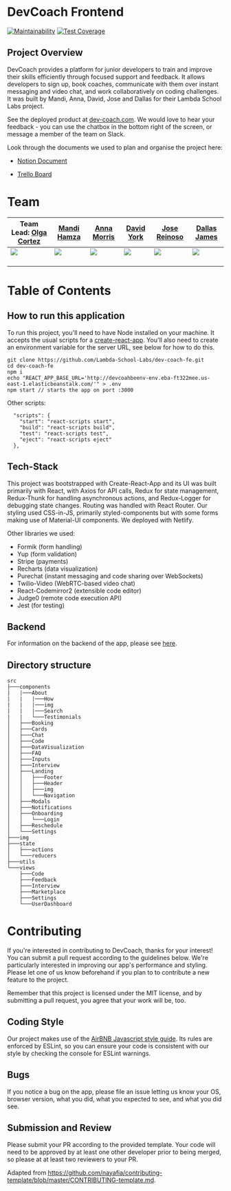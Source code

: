 # DevCoach Frontend

[![Maintainability](https://api.codeclimate.com/v1/badges/56b615d2c655c7c1cfd7/maintainability)](https://codeclimate.com/github/Lambda-School-Labs/dev-coach-fe/maintainability) [![Test Coverage](https://api.codeclimate.com/v1/badges/56b615d2c655c7c1cfd7/test_coverage)](https://codeclimate.com/github/Lambda-School-Labs/dev-coach-fe/test_coverage)

## Project Overview

DevCoach provides a platform for junior developers to train and improve their skills efficiently through focused support and feedback. It allows developers to sign up, book coaches, communicate with them over instant messaging and video chat, and work collaboratively on coding challenges. It was built by Mandi, Anna, David, Jose and Dallas for their Lambda School Labs project.

See the deployed product at [dev-coach.com](https://www.dev-coach.com). We would love to hear your feedback - you can use the chatbox in the bottom right of the screen, or message a member of the team on Slack.

Look through the documents we used to plan and organise the project here:

- [Notion Document](https://www.notion.so/Dev-Coach-com-503a434aa6b4425595d2b4fa03a1d4066)

- [Trello Board](https://trello.com/b/3qTuFm1A/labspt10-dev-coach)

# Team

Team Lead: [Olga Cortez](https://github.com/OlgaCortez) | [Mandi Hamza](https://github.com/Mandihamza)  | [Anna Morris](https://github.com/clay-most) | [David York](https://github.com/daetor2012)| [Jose Reinoso](https://github.com/JoseAReinoso) | [Dallas James](https://github.com/dallasjames)<br>
| --- | --- | --- | --- | --- | --- |
[<img src="https://ca.slack-edge.com/ESZCHB482-W012JPZ6T7D-09640f43d85b-512" />](https://github.com/OlgaCortez) | [<img src="https://ca.slack-edge.com/ESZCHB482-W012X6Q8A2D-b5b9c1aaebd2-512" />](https://github.com/Mandihamza) | [<img src="https://ca.slack-edge.com/ESZCHB482-W012BRJCQKY-9c8cf939bd58-512" />](https://github.com/clay-most) | [<img src="https://ca.slack-edge.com/ESZCHB482-W0123RMKS15-3ae81857cd67-512" />](https://github.com/daetor2012) | [<img src="https://ca.slack-edge.com/ESZCHB482-W012JHT2N02-6c13efc5d241-512" />](https://github.com/JoseAReinoso) | [<img src="https://ca.slack-edge.com/ESZCHB482-W012JHRKY0J-69d20df3f3c3-512" />](https://github.com/dallasjames)
[<img src="https://github.com/favicon.ico" width="15" />](https://github.com/OlgaCortez) | [<img src="https://github.com/favicon.ico" width="15">](https://github.com/Mandihamza) | [<img src="https://github.com/favicon.ico" width="15" >](https://github.com/clay-most) | [<img src="https://github.com/favicon.ico" width="15" />](https://github.com/daetor2012) | [<img src="https://github.com/favicon.ico" width="15" />](https://github.com/JoseAReinoso) | [<img src="https://github.com/favicon.ico" width="15" />](https://github.com/dallasjames)

# Table of Contents

## How to run this application

To run this project, you'll need to have Node installed on your machine. It accepts the usual scripts for a [create-react-app](https://github.com/facebook/create-react-app). You'll also need to create an environment variable for the server URL, see below for how to do this.

```
git clone https://github.com/Lambda-School-Labs/dev-coach-fe.git
cd dev-coach-fe
npm i
echo "REACT_APP_BASE_URL='http://devcoahbeenv-env.eba-ft322mee.us-east-1.elasticbeanstalk.com/'" > .env
npm start // starts the app on port :3000
```
Other scripts:
```
  "scripts": {
    "start": "react-scripts start",
    "build": "react-scripts build",
    "test": "react-scripts test",
    "eject": "react-scripts eject"
  },
```

## Tech-Stack

This project was bootstrapped with Create-React-App and its UI was built primarily with React, with Axios for API calls, Redux for state management, Redux-Thunk for handling asynchronous actions, and Redux-Logger for debugging state changes. Routing was handled with React Router. Our styling used CSS-in-JS, primarily styled-components but with some forms making use of Material-UI components. We deployed with Netlify.


Other libraries we used:

 - Formik (form handling)
 - Yup (form validation) 
 - Stripe (payments)
 - Recharts (data visualization)
 - Purechat (instant messaging and code sharing over WebSockets)
 - Twilio-Video (WebRTC-based video chat)
 - React-Codemirror2 (extensible code editor)
 - Judge0 (remote code execution API)
 - Jest (for testing)
 
## Backend

For information on the backend of the app, please see [here](https://github.com/Lambda-School-Labs/dev-coach-be).

## Directory structure

```
src
├───components
|   |───About
|   |   |───How
|   |   |───img
|   |   |───Search
|   |   └───Testimonials
│   ├───Booking
│   ├───Cards
│   ├───Chat
│   ├───Code
│   ├───DataVisualization
│   ├───FAQ
│   ├───Inputs
│   ├───Interview
│   ├───Landing
│   │   ├───Footer
│   │   ├───Header
│   │   ├───img
│   │   └───Navigation
│   ├───Modals
│   ├───Notifications
│   ├───Onboarding
│   │   └───Login
│   ├───Reschedule
│   └───Settings
├───img
├───state
│   ├───actions
│   └───reducers
├───utils
└───views
    ├───Code
    ├───Feedback
    ├───Interview
    ├───Marketplace
    ├───Settings
    └───UserDashboard
```

# Contributing

If you're interested in contributing to DevCoach, thanks for your interest! You can submit a pull request according to the guidelines below. We're particularly interested in improving our app's performance and styling. Please let one of us know beforehand if you plan to to contribute a new feature to the project.

Remember that this project is licensed under the MIT license, and by submitting a pull request, you agree that your work will be, too.

## Coding Style

Our project makes use of the [AirBNB Javascript style guide](https://github.com/airbnb/javascript). Its rules are enforced by ESLint, so you can ensure your code is consistent with our style by checking the console for ESLint warnings.

## Bugs

If you notice a bug on the app, please file an issue letting us know your OS, browser version, what you did, what you expected to see, and what you did see. 

## Submission and Review

Please submit your PR according to the provided template. Your code will need to be approved by at least one other developer prior to being merged, so please at at least two reviewers to your PR.



Adapted from https://github.com/nayafia/contributing-template/blob/master/CONTRIBUTING-template.md.


